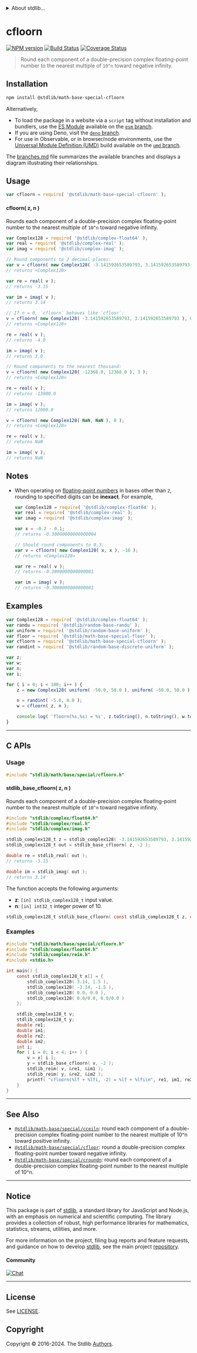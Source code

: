 <!--

@license Apache-2.0

Copyright (c) 2018 The Stdlib Authors.

Licensed under the Apache License, Version 2.0 (the "License");
you may not use this file except in compliance with the License.
You may obtain a copy of the License at

   http://www.apache.org/licenses/LICENSE-2.0

Unless required by applicable law or agreed to in writing, software
distributed under the License is distributed on an "AS IS" BASIS,
WITHOUT WARRANTIES OR CONDITIONS OF ANY KIND, either express or implied.
See the License for the specific language governing permissions and
limitations under the License.

-->


<details>
  <summary>
    About stdlib...
  </summary>
  <p>We believe in a future in which the web is a preferred environment for numerical computation. To help realize this future, we've built stdlib. stdlib is a standard library, with an emphasis on numerical and scientific computation, written in JavaScript (and C) for execution in browsers and in Node.js.</p>
  <p>The library is fully decomposable, being architected in such a way that you can swap out and mix and match APIs and functionality to cater to your exact preferences and use cases.</p>
  <p>When you use stdlib, you can be absolutely certain that you are using the most thorough, rigorous, well-written, studied, documented, tested, measured, and high-quality code out there.</p>
  <p>To join us in bringing numerical computing to the web, get started by checking us out on <a href="https://github.com/stdlib-js/stdlib">GitHub</a>, and please consider <a href="https://opencollective.com/stdlib">financially supporting stdlib</a>. We greatly appreciate your continued support!</p>
</details>

# cfloorn

[![NPM version][npm-image]][npm-url] [![Build Status][test-image]][test-url] [![Coverage Status][coverage-image]][coverage-url] <!-- [![dependencies][dependencies-image]][dependencies-url] -->

> Round each component of a double-precision complex floating-point number to the nearest multiple of `10^n` toward negative infinity.

<section class="installation">

## Installation

```bash
npm install @stdlib/math-base-special-cfloorn
```

Alternatively,

-   To load the package in a website via a `script` tag without installation and bundlers, use the [ES Module][es-module] available on the [`esm` branch][esm-url].
-   If you are using Deno, visit the [`deno` branch][deno-url].
-   For use in Observable, or in browser/node environments, use the [Universal Module Definition (UMD)][umd] build available on the [`umd` branch][umd-url].

The [branches.md][branches-url] file summarizes the available branches and displays a diagram illustrating their relationships.

</section>

<section class="usage">

## Usage

```javascript
var cfloorn = require( '@stdlib/math-base-special-cfloorn' );
```

#### cfloorn( z, n )

Rounds each component of a double-precision complex floating-point number to the nearest multiple of `10^n` toward negative infinity.

```javascript
var Complex128 = require( '@stdlib/complex-float64' );
var real = require( '@stdlib/complex-real' );
var imag = require( '@stdlib/complex-imag' );

// Round components to 2 decimal places:
var v = cfloorn( new Complex128( -3.141592653589793, 3.141592653589793 ), -2 );
// returns <Complex128>

var re = real( v );
// returns -3.15

var im = imag( v );
// returns 3.14

// If n = 0, `cfloorn` behaves like `cfloor`:
v = cfloorn( new Complex128( -3.141592653589793, 3.141592653589793 ), 0 );
// returns <Complex128>

re = real( v );
// returns -4.0

im = imag( v );
// returns 3.0

// Round components to the nearest thousand:
v = cfloorn( new Complex128( -12368.0, 12368.0 ), 3 );
// returns <Complex128>

re = real( v );
// returns -13000.0

im = imag( v );
// returns 12000.0

v = cfloorn( new Complex128( NaN, NaN ), 0 );
// returns <Complex128>

re = real( v );
// returns NaN

im = imag( v );
// returns NaN
```

</section>

<!-- /.usage -->

<section class="notes">

## Notes

-   When operating on [floating-point numbers][ieee754] in bases other than `2`, rounding to specified digits can be **inexact**. For example,

    ```javascript
    var Complex128 = require( '@stdlib/complex-float64' );
    var real = require( '@stdlib/complex-real' );
    var imag = require( '@stdlib/complex-imag' );

    var x = -0.2 - 0.1;
    // returns -0.30000000000000004

    // Should round components to 0.3:
    var v = cfloorn( new Complex128( x, x ), -16 );
    // returns <Complex128>

    var re = real( v );
    // returns -0.3000000000000001

    var im = imag( v );
    // returns -0.3000000000000001
    ```

</section>

<!-- /.notes -->

<section class="examples">

## Examples

<!-- eslint no-undef: "error" -->

```javascript
var Complex128 = require( '@stdlib/complex-float64' );
var randu = require( '@stdlib/random-base-randu' );
var uniform = require( '@stdlib/random-base-uniform' );
var floor = require( '@stdlib/math-base-special-floor' );
var cfloorn = require( '@stdlib/math-base-special-cfloorn' );
var randint = require( '@stdlib/random-base-discrete-uniform' );

var z;
var w;
var n;
var i;

for ( i = 0; i < 100; i++ ) {
    z = new Complex128( uniform( -50.0, 50.0 ), uniform( -50.0, 50.0 ) );

    n = randint( -5.0, 0.0 );
    w = cfloorn( z, n );

    console.log( 'floorn(%s,%s) = %s', z.toString(), n.toString(), w.toString() );
}
```

</section>

<!-- /.examples -->

<!-- C interface documentation. -->

* * *

<section class="c">

## C APIs

<!-- Section to include introductory text. Make sure to keep an empty line after the intro `section` element and another before the `/section` close. -->

<section class="intro">

</section>

<!-- /.intro -->

<!-- C usage documentation. -->

<section class="usage">

### Usage

```c
#include "stdlib/math/base/special/cfloorn.h"
```

#### stdlib_base_cfloorn( z, n )

Rounds each component of a double-precision complex floating-point number to the nearest multiple of `10^n` toward negative infinity.

```c
#include "stdlib/complex/float64.h"
#include "stdlib/complex/real.h"
#include "stdlib/complex/imag.h"

stdlib_complex128_t z = stdlib_complex128( -3.141592653589793, 3.141592653589793 );
stdlib_complex128_t out = stdlib_base_cfloorn( z, -2 );

double re = stdlib_real( out );
// returns -3.15

double im = stdlib_imag( out );
// returns 3.14
```

The function accepts the following arguments:

-   **z**: `[in] stdlib_complex128_t` input value.
-   **n**: `[in] int32_t` integer power of 10.

```c
stdlib_complex128_t stdlib_base_cfloorn( const stdlib_complex128_t z, const int32_t n );
```

</section>

<!-- /.usage -->

<!-- C API usage notes. Make sure to keep an empty line after the `section` element and another before the `/section` close. -->

<section class="notes">

</section>

<!-- /.notes -->

<!-- C API usage examples. -->

<section class="examples">

### Examples

```c
#include "stdlib/math/base/special/cfloorn.h"
#include "stdlib/complex/float64.h"
#include "stdlib/complex/reim.h"
#include <stdio.h>

int main() {
    const stdlib_complex128_t x[] = {
        stdlib_complex128( 3.14, 1.5 ),
        stdlib_complex128( -3.14, -1.5 ),
        stdlib_complex128( 0.0, 0.0 ),
        stdlib_complex128( 0.0/0.0, 0.0/0.0 )
    };

    stdlib_complex128_t v;
    stdlib_complex128_t y;
    double re1;
    double im1;
    double re2;
    double im2;
    int i;
    for ( i = 0; i < 4; i++ ) {
        v = x[ i ];
        y = stdlib_base_cfloorn( v, -2 );
        stdlib_reim( v, &re1, &im1 );
        stdlib_reim( y, &re2, &im2 );
        printf( "cfloorn(%lf + %lfi, -2) = %lf + %lfi\n", re1, im1, re2, im2 );
    }
}
```

</section>

<!-- /.examples -->

</section>

<!-- /.c -->

<!-- Section for related `stdlib` packages. Do not manually edit this section, as it is automatically populated. -->

<section class="related">

* * *

## See Also

-   <span class="package-name">[`@stdlib/math-base/special/cceiln`][@stdlib/math/base/special/cceiln]</span><span class="delimiter">: </span><span class="description">round each component of a double-precision complex floating-point number to the nearest multiple of 10^n toward positive infinity.</span>
-   <span class="package-name">[`@stdlib/math-base/special/cfloor`][@stdlib/math/base/special/cfloor]</span><span class="delimiter">: </span><span class="description">round a double-precision complex floating-point number toward negative infinity.</span>
-   <span class="package-name">[`@stdlib/math-base/special/croundn`][@stdlib/math/base/special/croundn]</span><span class="delimiter">: </span><span class="description">round each component of a double-precision complex floating-point number to the nearest multiple of 10^n.</span>

</section>

<!-- /.related -->

<!-- Section for all links. Make sure to keep an empty line after the `section` element and another before the `/section` close. -->


<section class="main-repo" >

* * *

## Notice

This package is part of [stdlib][stdlib], a standard library for JavaScript and Node.js, with an emphasis on numerical and scientific computing. The library provides a collection of robust, high performance libraries for mathematics, statistics, streams, utilities, and more.

For more information on the project, filing bug reports and feature requests, and guidance on how to develop [stdlib][stdlib], see the main project [repository][stdlib].

#### Community

[![Chat][chat-image]][chat-url]

---

## License

See [LICENSE][stdlib-license].


## Copyright

Copyright &copy; 2016-2024. The Stdlib [Authors][stdlib-authors].

</section>

<!-- /.stdlib -->

<!-- Section for all links. Make sure to keep an empty line after the `section` element and another before the `/section` close. -->

<section class="links">

[npm-image]: http://img.shields.io/npm/v/@stdlib/math-base-special-cfloorn.svg
[npm-url]: https://npmjs.org/package/@stdlib/math-base-special-cfloorn

[test-image]: https://github.com/stdlib-js/math-base-special-cfloorn/actions/workflows/test.yml/badge.svg?branch=main
[test-url]: https://github.com/stdlib-js/math-base-special-cfloorn/actions/workflows/test.yml?query=branch:main

[coverage-image]: https://img.shields.io/codecov/c/github/stdlib-js/math-base-special-cfloorn/main.svg
[coverage-url]: https://codecov.io/github/stdlib-js/math-base-special-cfloorn?branch=main

<!--

[dependencies-image]: https://img.shields.io/david/stdlib-js/math-base-special-cfloorn.svg
[dependencies-url]: https://david-dm.org/stdlib-js/math-base-special-cfloorn/main

-->

[chat-image]: https://img.shields.io/gitter/room/stdlib-js/stdlib.svg
[chat-url]: https://app.gitter.im/#/room/#stdlib-js_stdlib:gitter.im

[stdlib]: https://github.com/stdlib-js/stdlib

[stdlib-authors]: https://github.com/stdlib-js/stdlib/graphs/contributors

[umd]: https://github.com/umdjs/umd
[es-module]: https://developer.mozilla.org/en-US/docs/Web/JavaScript/Guide/Modules

[deno-url]: https://github.com/stdlib-js/math-base-special-cfloorn/tree/deno
[umd-url]: https://github.com/stdlib-js/math-base-special-cfloorn/tree/umd
[esm-url]: https://github.com/stdlib-js/math-base-special-cfloorn/tree/esm
[branches-url]: https://github.com/stdlib-js/math-base-special-cfloorn/blob/main/branches.md

[stdlib-license]: https://raw.githubusercontent.com/stdlib-js/math-base-special-cfloorn/main/LICENSE

[ieee754]: https://en.wikipedia.org/wiki/IEEE_754-1985

<!-- <related-links> -->

[@stdlib/math/base/special/cceiln]: https://github.com/stdlib-js/math-base-special-cceiln

[@stdlib/math/base/special/cfloor]: https://github.com/stdlib-js/math-base-special-cfloor

[@stdlib/math/base/special/croundn]: https://github.com/stdlib-js/math-base-special-croundn

<!-- </related-links> -->

</section>

<!-- /.links -->
